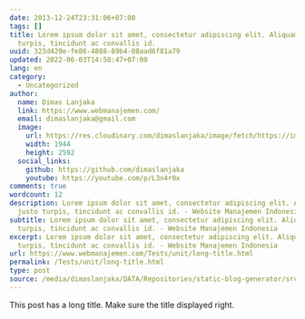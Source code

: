 ```yaml
---
date: 2013-12-24T23:31:06+07:00
tags: []
title: Lorem ipsum dolor sit amet, consectetur adipiscing elit. Aliquam justo
  turpis, tincidunt ac convallis id.
uuid: 323d429e-fe86-4888-89b4-08aad6f81a79
updated: 2022-06-03T14:58:47+07:00
lang: en
category:
  - Uncategorized
author:
  name: Dimas Lanjaka
  link: https://www.webmanajemen.com/
  email: dimaslanjaka@gmail.com
  image:
    url: https://res.cloudinary.com/dimaslanjaka/image/fetch/https://imgdb.net/images/3600.jpg
    width: 1944
    height: 2592
  social_links:
    github: https://github.com/dimaslanjaka
    youtube: https://youtube.com/p/L3n4r0x
comments: true
wordcount: 12
description: Lorem ipsum dolor sit amet, consectetur adipiscing elit. Aliquam
  justo turpis, tincidunt ac convallis id. - Website Manajemen Indonesia
subtitle: Lorem ipsum dolor sit amet, consectetur adipiscing elit. Aliquam justo
  turpis, tincidunt ac convallis id. - Website Manajemen Indonesia
excerpt: Lorem ipsum dolor sit amet, consectetur adipiscing elit. Aliquam justo
  turpis, tincidunt ac convallis id. - Website Manajemen Indonesia
url: https://www.webmanajemen.com/Tests/unit/long-title.html
permalink: /Tests/unit/long-title.html
type: post
source: /media/dimaslanjaka/DATA/Repositories/static-blog-generator/src-posts/Tests/unit/long-title.md
---
```


This post has a long title. Make sure the title displayed right.